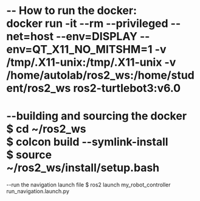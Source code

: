 -- How to run the docker:  
docker run -it --rm --privileged --net=host  --env=DISPLAY  --env=QT_X11_NO_MITSHM=1  -v /tmp/.X11-unix:/tmp/.X11-unix  -v /home/autolab/ros2_ws:/home/student/ros2_ws ros2-turtlebot3:v6.0
============================================  
--building and sourcing the docker  
$ cd ~/ros2_ws  
$ colcon build --symlink-install  
$ source ~/ros2_ws/install/setup.bash 
============================================  
--run the navigation launch file
$ ros2 launch my_robot_controller run_navigation.launch.py

